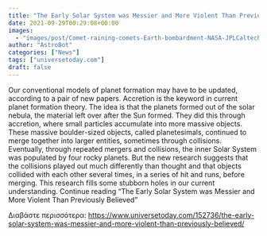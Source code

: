 ```yaml
---
title: "The Early Solar System was Messier and More Violent Than Previously Believed"
date: 2021-09-29T00:29:08+00:00
images:
  - "images/post/Comet-raining-comets-Earth-bombardment-NASA-JPLCaltech.jpg"
author: "AstroBot"
categories: ["News"]
tags: ["universetoday.com"]
draft: false
---
```


Our conventional models of planet formation may have to be updated, according to a pair of new papers. Accretion is the keyword in current planet formation theory. The idea is that the planets formed out of the solar nebula, the material left over after the Sun formed. They did this through accretion, where small particles accumulate into more massive objects. These massive boulder-sized objects, called planetesimals, continued to merge together into larger entities, sometimes through collisions. Eventually, through repeated mergers and collisions, the inner Solar System was populated by four rocky planets. But the new research suggests that the collisions played out much differently than thought and that objects collided with each other several times, in a series of hit and runs, before merging. This research fills some stubborn holes in our current understanding. Continue reading “The Early Solar System was Messier and More Violent Than Previously Believed” 

Διαβάστε περισσότερα: https://www.universetoday.com/152736/the-early-solar-system-was-messier-and-more-violent-than-previously-believed/
